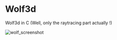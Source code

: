 # Wolf3d

Wolf3d in C (Well, only the raytracing part actually !)

![wolf_screenshot](https://cloud.githubusercontent.com/assets/13743021/24706276/6bba2ef8-1a0f-11e7-925f-7f1fe9026949.png)

